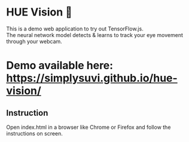 # HUE Vision 👀
This is a demo web application to try out TensorFlow.js.<br>
The neural network model detects & learns to track your eye movement through your webcam.

# Demo available here: https://simplysuvi.github.io/hue-vision/


## Instruction
Open index.html in a browser like Chrome or Firefox and follow the instructions on screen.
